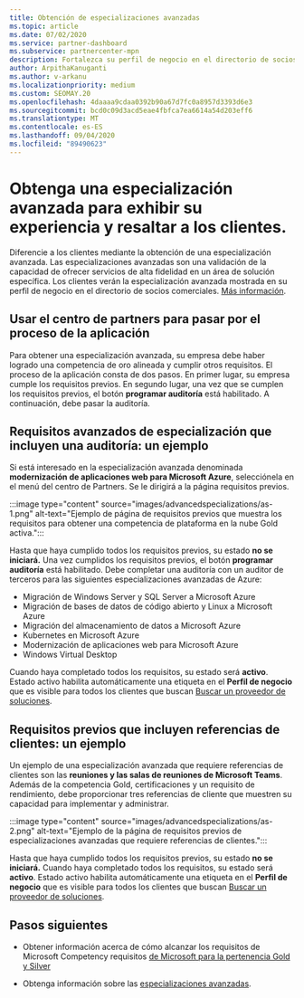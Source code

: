 ```yaml
---
title: Obtención de especializaciones avanzadas
ms.topic: article
ms.date: 07/02/2020
ms.service: partner-dashboard
ms.subservice: partnercenter-mpn
description: Fortalezca su perfil de negocio en el directorio de socios comerciales. Obtenga información sobre cómo obtener especializaciones avanzadas junto con sus competencias Gold o Silver.
author: ArpithaKanuganti
ms.author: v-arkanu
ms.localizationpriority: medium
ms.custom: SEOMAY.20
ms.openlocfilehash: 4daaaa9cdaa0392b90a67d7fc0a8957d3393d6e3
ms.sourcegitcommit: bcd0c09d3acd5eae4fbfca7ea6614a54d203eff6
ms.translationtype: MT
ms.contentlocale: es-ES
ms.lasthandoff: 09/04/2020
ms.locfileid: "89490623"
---
```

# <a name="earn-an-advanced-specialization-to-showcase-expertise-and-stand-out-to-customers"></a>Obtenga una especialización avanzada para exhibir su experiencia y resaltar a los clientes. 

Diferencie a los clientes mediante la obtención de una especialización avanzada. Las especializaciones avanzadas son una validación de la capacidad de ofrecer servicios de alta fidelidad en un área de solución específica. Los clientes verán la especialización avanzada mostrada en su perfil de negocio en el directorio de socios comerciales. [Más información](https://partner.microsoft.com/membership/advanced-specialization).

## <a name="use-partner-center-to-move-through-the-application-process"></a>Usar el centro de partners para pasar por el proceso de la aplicación

Para obtener una especialización avanzada, su empresa debe haber logrado una competencia de oro alineada y cumplir otros requisitos. El proceso de la aplicación consta de dos pasos. En primer lugar, su empresa cumple los requisitos previos. En segundo lugar, una vez que se cumplen los requisitos previos, el botón **programar auditoría** está habilitado. A continuación, debe pasar la auditoría. 

## <a name="advanced-specialization-requirements-that-include-an-audit-an-example"></a>Requisitos avanzados de especialización que incluyen una auditoría: un ejemplo

Si está interesado en la especialización avanzada denominada **modernización de aplicaciones web para Microsoft Azure**, selecciónela en el menú del centro de Partners. Se le dirigirá a la página requisitos previos.

:::image type="content" source="images/advancedspecializations/as-1.png" alt-text="Ejemplo de página de requisitos previos que muestra los requisitos para obtener una competencia de plataforma en la nube Gold activa.":::


Hasta que haya cumplido todos los requisitos previos, su estado **no se iniciará.** Una vez cumplidos los requisitos previos, el botón **programar auditoría** está habilitado. Debe completar una auditoría con un auditor de terceros para las siguientes especializaciones avanzadas de Azure:
 
- Migración de Windows Server y SQL Server a Microsoft Azure
- Migración de bases de datos de código abierto y Linux a Microsoft Azure
- Migración del almacenamiento de datos a Microsoft Azure
- Kubernetes en Microsoft Azure
- Modernización de aplicaciones web para Microsoft Azure
- Windows Virtual Desktop


Cuando haya completado todos los requisitos, su estado será **activo**. Estado activo habilita automáticamente una etiqueta en el **Perfil de negocio** que es visible para todos los clientes que buscan [Buscar un proveedor de soluciones](https://www.microsoft.com/solution-providers/home).

## <a name="prerequisites-that-include-customer-references-an-example"></a>Requisitos previos que incluyen referencias de clientes: un ejemplo

Un ejemplo de una especialización avanzada que requiere referencias de clientes son las **reuniones y las salas de reuniones de Microsoft Teams**. Además de la competencia Gold, certificaciones y un requisito de rendimiento, debe proporcionar tres referencias de cliente que muestren su capacidad para implementar y administrar.

:::image type="content" source="images/advancedspecializations/as-2.png" alt-text="Ejemplo de la página de requisitos previos de especializaciones avanzadas que requiere referencias de clientes.":::

Hasta que haya cumplido todos los requisitos previos, su estado **no se iniciará.** Cuando haya completado todos los requisitos, su estado será **activo**. Estado activo habilita automáticamente una etiqueta en el **Perfil de negocio** que es visible para todos los clientes que buscan [Buscar un proveedor de soluciones](https://www.microsoft.com/solution-providers/home).

## <a name="next-steps"></a>Pasos siguientes

- Obtener información acerca de cómo alcanzar los requisitos de Microsoft Competency requisitos [de Microsoft para la pertenencia Gold y Silver](learn-about-competencies.md)

- Obtenga información sobre las [especializaciones avanzadas](https://partner.microsoft.com/membership/advanced-specialization).
